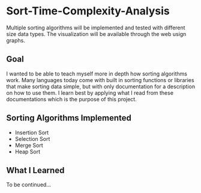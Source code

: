 # Sort-Time-Complexity-Analysis
Multiple sorting algorithms will be implemented and tested with different size data types. The visualization will be available through the web usign graphs.

## Goal
I wanted to be able to teach myself more in depth how sorting algorithms work. Many languages today come with built in sorting functions or libraries that make sorting data simple, but with only documentation for a description on how to use them. I learn best by applying what I read from these documentations which is the purpose of this project.

## Sorting Algorithms Implemented
* Insertion Sort
* Selection Sort
* Merge Sort
* Heap Sort

## What I Learned
To be continued...
